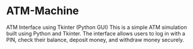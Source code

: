# ATM-Machine
ATM Interface using Tkinter (Python GUI) This is a simple ATM simulation built using Python and Tkinter. The interface allows users to log in with a PIN, check their balance, deposit money, and withdraw money securely.
